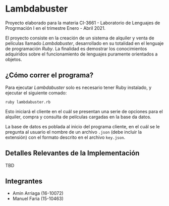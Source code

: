 # Lambdabuster
Proyecto elaborado para la materia CI-3661 - Laboratorio de Lenguajes de 
Progrmación I en el trimestre Enero - Abril 2021. 

El proyecto consiste en la creación de un sistema de alquiler y venta de películas
llamado *Lambdabuster*, desarrollado en su totalidad en el lenguaje de programación
*Ruby*. La finalidad es demostrar los conocimientos adquiridos sobre el funcionamiento
de lenguajes puramente orientados a objetos.

## ¿Cómo correr el programa?

Para ejecutar *Lambdabuster* solo es necesario tener Ruby instalado, y ejecutar
el siguiente comado:

`ruby lambdabuster.rb`

Esto iniciará el cliente en el cuál se presentan una serie de opciones para
el alquiler, compra y consulta de películas cargadas en la base da datos.

La base de datos es poblada al inicio del programa cliente, en el cuál se le 
pregunta al usuario el nombre de un archivo `.json` (debe incluir la extensión)
con el formato descrito en el archivo `key.json`.

## Detalles Relevantes de la Implementación

TBD

## Integrantes
- Amin Arriaga (16-10072)
- Manuel Faria (15-10463)